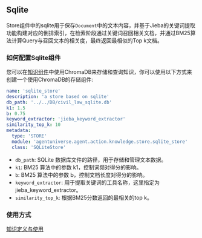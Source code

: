 ## Sqlite

Store组件中的sqlite用于保存`Document`中的文本内容，并基于Jieba的关键词提取功能构建对应的倒排索引，在检索阶段通过关键词召回相关文档，并通过BM25算法计算Query与召回文本的相关度，最终返回最相似的Top k文档。

### 如何配置Sqlite组件

您可以在[知识组件](2_2_4_知识.md)中使用ChromaDB来存储和查询知识，你可以使用以下方式来创建一个使用ChromaDB的存储组件:
```yaml
name: 'sqlite_store'
description: 'a store based on sqlite'
db_path: '../../DB/civil_law_sqlite.db'
k1: 1.5
b: 0.75
keyword_extractor: 'jieba_keyword_extractor'
similarity_top_k: 10
metadata:
  type: 'STORE'
  module: 'agentuniverse.agent.action.knowledge.store.sqlite_store'
  class: 'SQLiteStore'
```
- `db_path`: SQLite 数据库文件的路径，用于存储和管理文本数据。
- `k1`: BM25 算法中的参数 k1，控制词频对得分的影响。
- `b`: BM25 算法中的参数 b，控制文档长度对得分的影响。
- `keyword_extractor`: 用于提取关键词的工具名称，这里指定为 jieba_keyword_extractor。
- `similarity_top_k`: 根据BM25分数返回的最相关的top k。

### 使用方式
[知识定义与使用](2_2_4_知识定义与使用.md)